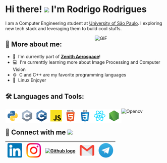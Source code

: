 # Hi there! <img src="https://github.com/TheDudeThatCode/TheDudeThatCode/blob/master/Assets/Hi.gif" width="35" /> I'm Rodrigo Rodrigues

I am a Computer Engineering student at [University of São Paulo](https://www5.usp.br/). I exploring new tech stack and leveraging them to build cool stuffs.
<br>

<img align="right" alt="GIF" src="icons/computer.gif" width="220px"/>

## :monocle_face: More about me:

- :rocket: &nbsp;I'm currently part of **[Zenith Aerospace](https://github.com/zenitheesc)**!
- :computer: &nbsp;I'm currenttly learning more about Image Processing and Computer Vision
- :gear: &nbsp;C and C++ are my favorite programming languages
- :penguin: &nbsp;Linux Enjoyer



## :hammer_and_wrench: Languages and Tools:

<a href="https://www.python.org" target="_blank"><img align="left" alt="Python" height ="46px" src="icons/python.svg"></a>

<a href="https://en.cppreference.com/w/" target="_blank"><img align="left" alt="C" height ="46px" src="icons/c.svg"></a>

<a href="https://en.cppreference.com/w/" target="_blank"><img align="left" alt="C++" height ="46px" src="icons/c++.svg"></a>

<a href="https://github.com/RodrigoRCZ" target="_blank"><img align="left" alt="JS" height ="46px" src="icons/javascript.svg"></a>

<a href="https://github.com/RodrigoRCZ" target="_blank"><img align="left" alt="HTML" height ="46px" src="icons/html.svg"></a>

<a href="https://github.com/RodrigoRCZ" target="_blank"><img align="left" alt="CSS" height ="46px" src="icons/css.svg"></a>

<a href="https://reactjs.org/" target="_blank"><img align="left" alt="React" height ="46px" src="icons/react.svg"></a>

<a href="https://nodejs.org" target="_blank"><img align="left" alt="Node" height ="46px" src="icons/node.svg"></a>

<a href="https://opencv.org/" target="_blank"><img align="left" alt="Opencv" height ="42px" src="https://raw.githubusercontent.com/wiki/opencv/opencv/logo/OpenCV_logo_no_text.svg"></a>

<!--
<a href="https://www.typescriptlang.org/" target="_blank"><img align="left" alt="Typescript" height ="46px" src="icons/typescript.svg"></a>
-->

<br>
<br>

## :link: Connect with me <img src="https://github.com/TheDudeThatCode/TheDudeThatCode/blob/master/Assets/Handshake.gif" height="32px">

| [<img src="icons/Linkedin.svg" alt="Linkedin" width="46">](https://in.linkedin.com/in/rodrigorcz) | [<img src="icons/Instagram.svg" alt="instagram" width="46">](https://www.instagram.com/rodrigo_rodrigues.jpeg/) | [<img src="https://cdn.simpleicons.org/github" alt="Github logo" width="46">](https://github.com/RodrigoRCZ) | [<img src="icons/Gmail.svg" alt="Gmail " height="46">](mailto:rodrigo.rcastro27@gmail.com) | [<img src="icons/telegram.svg" alt="Telegram" width="46">](https://t.me/rodrigorcz) 
|:---:|:---:|:---:|:---:|:---:|


<!----
  References: 
  https://github.com/TheDudeThatCode
-->
